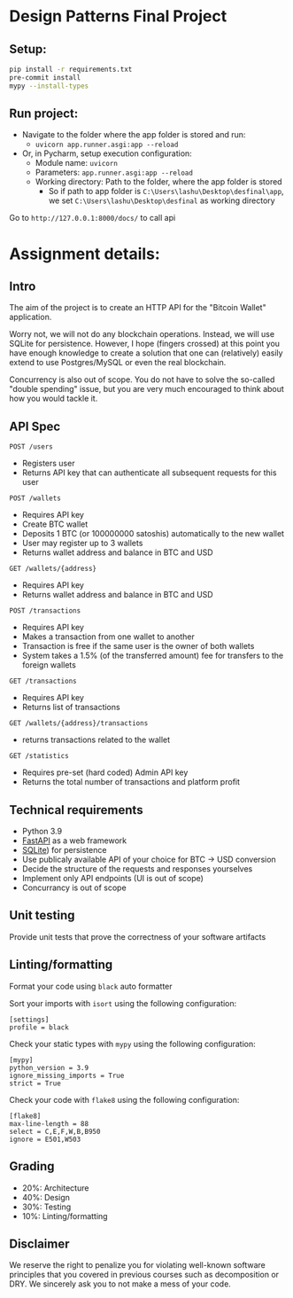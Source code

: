 # Design Patterns Final Project

## Setup:

```bash
pip install -r requirements.txt
pre-commit install
mypy --install-types
```

## Run project:

* Navigate to the folder where the app folder is stored and run:
  * `uvicorn app.runner.asgi:app --reload`
* Or, in Pycharm, setup execution configuration:
  * Module name: `uvicorn`
  * Parameters: `app.runner.asgi:app --reload`
  * Working directory: Path to the folder, where the app folder is stored
    * So if path to app folder is `C:\Users\lashu\Desktop\desfinal\app`, we set `C:\Users\lashu\Desktop\desfinal` as working directory

Go to `http://127.0.0.1:8000/docs/` to call api





# Assignment details:

## Intro

The aim of the project is to create an HTTP API for the "Bitcoin Wallet" application.

Worry not, we will not do any blockchain operations. Instead, we will use SQLite for persistence. However, I hope (fingers crossed) at this point you have enough knowledge to create a solution that one can (relatively) easily extend to use Postgres/MySQL or even the real blockchain.

Concurrency is also out of scope. You do not have to solve the so-called "double spending" issue, but you are very much encouraged to think about how you would tackle it.

## API Spec

`POST /users`
  - Registers user
  - Returns API key that can authenticate all subsequent requests for this user

`POST /wallets`
  - Requires API key
  - Create BTC wallet 
  - Deposits 1 BTC (or 100000000 satoshis) automatically to the new wallet
  - User may register up to 3 wallets
  - Returns wallet address and balance in BTC and USD

`GET /wallets/{address}`
  - Requires API key
  - Returns wallet address and balance in BTC and USD

`POST /transactions`
  - Requires API key
  - Makes a transaction from one wallet to another
  - Transaction is free if the same user is the owner of both wallets
  - System takes a 1.5% (of the transferred amount) fee for transfers to the foreign wallets

`GET /transactions`
  - Requires API key
  - Returns list of transactions

`GET /wallets/{address}/transactions`
  - returns transactions related to the wallet

`GET /statistics`
  - Requires pre-set (hard coded) Admin API key
  - Returns the total number of transactions and platform profit

## Technical requirements
  
- Python 3.9
- [FastAPI](https://fastapi.tiangolo.com/) as a web framework
- [SQLite](https://docs.python.org/3/library/sqlite3.html)) for persistence
- Use publicaly available API of your choice for BTC -> USD conversion
- Decide the structure of the requests and responses yourselves
- Implement only API endpoints (UI is out of scope)
- Concurrancy is out of scope

## Unit testing

Provide unit tests that prove the correctness of your software artifacts

## Linting/formatting

Format your code using `black` auto formatter

Sort your imports with `isort` using the following configuration:

```
[settings]
profile = black
```

Check your static types with `mypy` using the following configuration:

```
[mypy]
python_version = 3.9
ignore_missing_imports = True
strict = True
```

Check your code with `flake8` using the following configuration:

```
[flake8]
max-line-length = 88
select = C,E,F,W,B,B950
ignore = E501,W503
```

## Grading

- 20%: Architecture
- 40%: Design
- 30%: Testing
- 10%: Linting/formatting

## Disclaimer

We reserve the right to penalize you for violating well-known software principles that you covered in previous courses such as decomposition or DRY. We sincerely ask you to not make a mess of your code.
